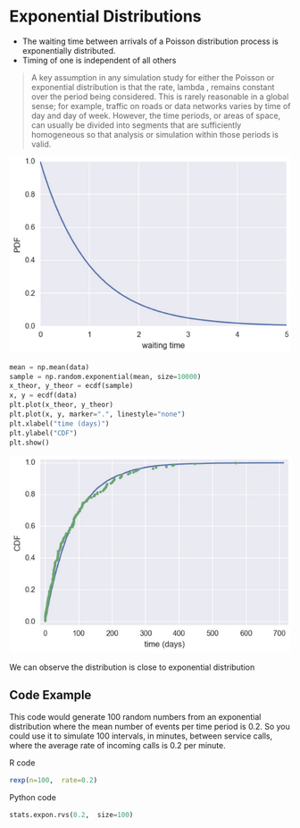 # Exponential Distributions

* The waiting time between arrivals of a Poisson distribution process is exponentially distributed.
* Timing of one is independent of all others

> A key assumption in any simulation study for either the Poisson or exponential distribution is that the rate, lambda , remains constant over the period being considered. This is rarely reasonable in a global sense; for example, traffic on roads or data networks varies by time of day and day of week. However, the time periods, or areas of space, can usually be divided into segments that are sufficiently homogeneous so that analysis or simulation within those periods is valid.

![Exponential distribution](../../images/Courses/exponential_distribution.png)

```python
mean = np.mean(data)
sample = np.random.exponential(mean, size=10000)
x_theor, y_theor = ecdf(sample)
x, y = ecdf(data)
plt.plot(x_theor, y_theor)
plt.plot(x, y, marker=".", linestyle="none")
plt.xlabel("time (days)")
plt.ylabel("CDF")
plt.show()
```

![Exponential CDF vs data](../../images/Courses/exponential_distribution_cdf.png)

We can observe the distribution is close to exponential distribution

## Code Example

This code would generate 100 random numbers from an exponential distribution where the mean number of events per time period is 0.2. So you could use it to simulate 100 intervals, in minutes, between service calls, where the average rate of incoming calls is 0.2 per minute.

R code

```r
rexp(n=100,  rate=0.2)
```

Python code

```python
stats.expon.rvs(0.2,  size=100)
```

